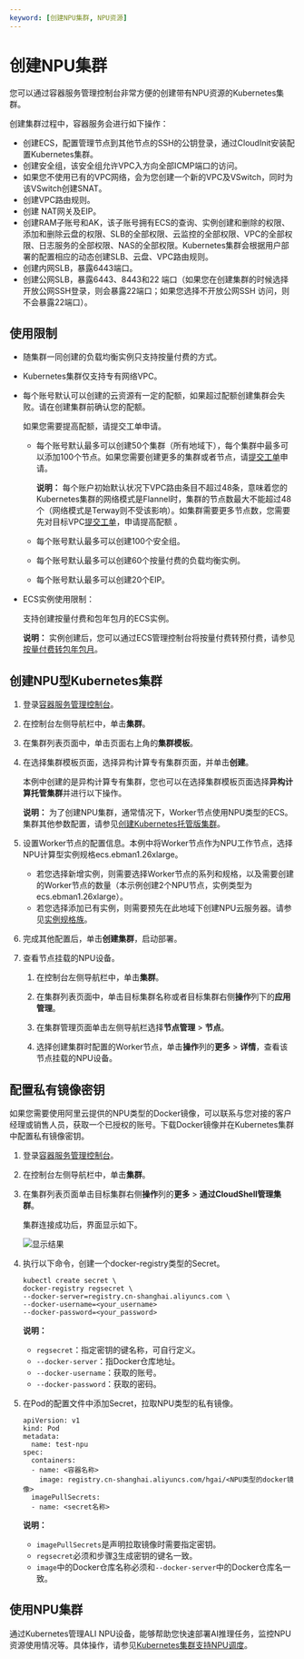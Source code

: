 ```yaml
---
keyword: [创建NPU集群, NPU资源]
---
```


# 创建NPU集群

您可以通过容器服务管理控制台非常方便的创建带有NPU资源的Kubernetes集群。

创建集群过程中，容器服务会进行如下操作：

-   创建ECS，配置管理节点到其他节点的SSH的公钥登录，通过CloudInit安装配置Kubernetes集群。
-   创建安全组，该安全组允许VPC入方向全部ICMP端口的访问。
-   如果您不使用已有的VPC网络，会为您创建一个新的VPC及VSwitch，同时为该VSwitch创建SNAT。
-   创建VPC路由规则。
-   创建 NAT网关及EIP。
-   创建RAM子账号和AK，该子账号拥有ECS的查询、实例创建和删除的权限、添加和删除云盘的权限、SLB的全部权限、云监控的全部权限、VPC的全部权限、日志服务的全部权限、NAS的全部权限。Kubernetes集群会根据用户部署的配置相应的动态创建SLB、云盘、VPC路由规则。
-   创建内网SLB，暴露6443端口。
-   创建公网SLB，暴露6443、8443和22 端口（如果您在创建集群的时候选择开放公网SSH登录，则会暴露22端口；如果您选择不开放公网SSH 访问，则不会暴露22端口）。

## 使用限制

-   随集群一同创建的负载均衡实例只支持按量付费的方式。
-   Kubernetes集群仅支持专有网络VPC。
-   每个账号默认可以创建的云资源有一定的配额，如果超过配额创建集群会失败。请在创建集群前确认您的配额。

    如果您需要提高配额，请提交工单申请。

    -   每个账号默认最多可以创建50个集群（所有地域下），每个集群中最多可以添加100个节点。如果您需要创建更多的集群或者节点，请[提交工单](https://workorder-intl.console.aliyun.com/console.htm)申请。

        **说明：** 每个账户初始默认状况下VPC路由条目不超过48条，意味着您的Kubernetes集群的网络模式是Flannel时，集群的节点数最大不能超过48个（网络模式是Terway则不受该影响）。如集群需要更多节点数，您需要先对目标VPC[提交工单](https://workorder-intl.console.aliyun.com/console.htm)，申请提高配额 。

    -   每个账号默认最多可以创建100个安全组。
    -   每个账号默认最多可以创建60个按量付费的负载均衡实例。
    -   每个账号默认最多可以创建20个EIP。
-   ECS实例使用限制：

    支持创建按量付费和包年包月的ECS实例。

    **说明：** 实例创建后，您可以通过ECS管理控制台将按量付费转预付费，请参见[按量付费转包年包月](/intl.zh-CN/产品计费/转换计费方式/按量付费转包年包月.md)。


## 创建NPU型Kubernetes集群

1.  登录[容器服务管理控制台](https://cs.console.aliyun.com)。

2.  在控制台左侧导航栏中，单击**集群**。

3.  在集群列表页面中，单击页面右上角的**集群模板**。

4.  在选择集群模板页面，选择异构计算专有集群页面，并单击**创建**。

    本例中创建的是异构计算专有集群，您也可以在选择集群模板页面选择**异构计算托管集群**并进行以下操作。

    **说明：** 为了创建NPU集群，通常情况下，Worker节点使用NPU类型的ECS。集群其他参数配置，请参见[创建Kubernetes托管版集群](/intl.zh-CN/Kubernetes集群用户指南/集群/创建集群/创建Kubernetes托管版集群.md)。

5.  设置Worker节点的配置信息。本例中将Worker节点作为NPU工作节点，选择NPU计算型实例规格ecs.ebman1.26xlarge。

    -   若您选择新增实例，则需要选择Worker节点的系列和规格，以及需要创建的Worker节点的数量（本示例创建2个NPU节点，实例类型为ecs.ebman1.26xlarge）。
    -   若您选择添加已有实例，则需要预先在此地域下创建NPU云服务器。请参见[实例规格族](/intl.zh-CN/实例/实例规格族.md)。
6.  完成其他配置后，单击**创建集群**，启动部署。

7.  查看节点挂载的NPU设备。

    1.  在控制台左侧导航栏中，单击**集群**。

    2.  在集群列表页面中，单击目标集群名称或者目标集群右侧**操作**列下的**应用管理**。

    3.  在集群管理页面单击左侧导航栏选择**节点管理** \> **节点**。

    4.  选择创建集群时配置的Worker节点，单击**操作**列的**更多** \> **详情**，查看该节点挂载的NPU设备。


## 配置私有镜像密钥

如果您需要使用阿里云提供的NPU类型的Docker镜像，可以联系与您对接的客户经理或销售人员，获取一个已授权的账号。下载Docker镜像并在Kubernetes集群中配置私有镜像密钥。

1.  登录[容器服务管理控制台](https://cs.console.aliyun.com)。

2.  在控制台左侧导航栏中，单击**集群**。

3.  在集群列表页面单击目标集群右侧**操作**列的**更多** \> **通过CloudShell管理集群**。

    集群连接成功后，界面显示如下。

    ![显示结果](https://static-aliyun-doc.oss-accelerate.aliyuncs.com/assets/img/zh-CN/7875659951/p70024.png)

4.  执行以下命令，创建一个docker-registry类型的Secret。

    ```
    kubectl create secret \
    docker-registry regsecret \
    --docker-server=registry.cn-shanghai.aliyuncs.com \
    --docker-username=<your_username>
    --docker-password=<your_password>
    ```

    **说明：**

    -   `regsecret`：指定密钥的键名称，可自行定义。
    -   `--docker-server`：指Docker仓库地址。
    -   `--docker-username`：获取的账号。
    -   `--docker-password`：获取的密码。
5.  在Pod的配置文件中添加Secret，拉取NPU类型的私有镜像。

    ```
    apiVersion: v1
    kind: Pod
    metadata:
      name: test-npu
    spec:
      containers:
      - name: <容器名称>
        image: registry.cn-shanghai.aliyuncs.com/hgai/<NPU类型的docker镜像>
      imagePullSecrets:
      - name: <secret名称>
    ```

    **说明：**

    -   `imagePullSecrets`是声明拉取镜像时需要指定密钥。
    -   `regsecret`必须和步骤[3](#step_u84_b04_t39)生成密钥的键名一致。
    -   `image`中的Docker仓库名称必须和`--docker-server`中的Docker仓库名一致。

## 使用NPU集群

通过Kubernetes管理ALI NPU设备，能够帮助您快速部署AI推理任务，监控NPU资源使用情况等。具体操作，请参见[Kubernetes集群支持NPU调度](/intl.zh-CN/Kubernetes集群用户指南/GPU/NPU/NPU资源调度/Kubernetes集群支持NPU调度.md)。

